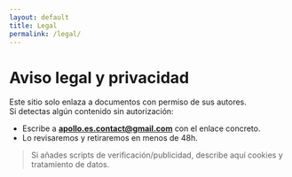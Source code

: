 ```yaml
---
layout: default
title: Legal
permalink: /legal/
---
```


# Aviso legal y privacidad
Este sitio solo enlaza a documentos con permiso de sus autores.  
Si detectas algún contenido sin autorización:
- Escribe a **apollo.es.contact@gmail.com** con el enlace concreto.
- Lo revisaremos y retiraremos en menos de 48h.

> Si añades scripts de verificación/publicidad, describe aquí cookies y tratamiento de datos.
